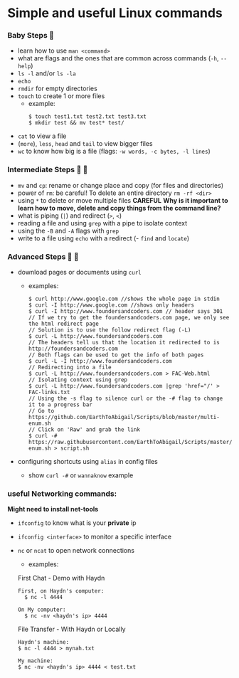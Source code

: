 # Simple and useful Linux commands

### Baby Steps :baby:

- learn how to use `man <command>`
- what are flags and the ones that are common across commands (`-h`, `--help`)
- `ls -l` and/or `ls -la`
- `echo`
- `rmdir` for empty directories
- `touch` to create 1 or more files
  * example:
    ```
    $ touch test1.txt test2.txt test3.txt
    $ mkdir test && mv test* test/
    ```
- `cat` to view a file
- (`more`), `less`, `head` and `tail` to view bigger files
- `wc` to know how big is a file (flags: `-w words, -c bytes, -l lines`)

### Intermediate Steps :boy: :girl:

- `mv` and `cp`: rename or change place and copy (for files and directories)
- power of `rm`: be careful! To delete an entire directory `rm -rf <dir>`
- using `*` to delete or move multiple files **CAREFUL**
**Why is it important to learn how to move, delete and copy things from the command line?**
- what is piping (`|`) and redirect (`>`, `<`)
- reading a file and using `grep` with a pipe to isolate context
- using the `-B` and `-A` flags with `grep`
- write to a file using `echo` with a redirect
(- `find` and `locate`)

### Advanced Steps :man: :woman:

- download pages or documents using `curl`
  * examples:

    ```
    $ curl http://www.google.com //shows the whole page in stdin
    $ curl -I http://www.google.com //shows only headers
    $ curl -I http://www.foundersandcoders.com // header says 301
    // If we try to get the foundersandcoders.com page, we only see the html redirect page
    // Solution is to use the follow redirect flag (-L)
    $ curl -L http://www.foundersandcoders.com
    // The headers tell us that the location it redirected to is http://foundersandcoders.com
    // Both flags can be used to get the info of both pages
    $ curl -L -I http://www.foundersandcoders.com
    // Redirecting into a file
    $ curl -L http://www.foundersandcoders.com > FAC-Web.html
    // Isolating context using grep
    $ curl -L http://www.foundersandcoders.com |grep 'href="/' > FAC-links.txt
    // Using the -s flag to silence curl or the -# flag to change it to a progress bar
    // Go to https://github.com/EarthToAbigail/Scripts/blob/master/multi-enum.sh
    // Click on 'Raw' and grab the link
    $ curl -# https://raw.githubusercontent.com/EarthToAbigail/Scripts/master/multi-enum.sh > script.sh
    ```

- configuring shortcuts using `alias` in config files
  * show `curl -#` or `wannaknow` example

### useful Networking commands:
  **Might need to install net-tools**
- `ifconfig` to know what is your **private** ip
- `ifconfig <interface>` to monitor a specific interface
- `nc` or `ncat` to open network connections
   * examples:

    First Chat - Demo with Haydn
    ```
    First, on Haydn's computer:
      $ nc -l 4444

    On My computer:
      $ nc -nv <haydn's ip> 4444
    ```

    File Transfer - With Haydn or Locally
    ```
    Haydn's machine:
    $ nc -l 4444 > mynah.txt

    My machine:
    $ nc -nv <haydn's ip> 4444 < test.txt
    ```

